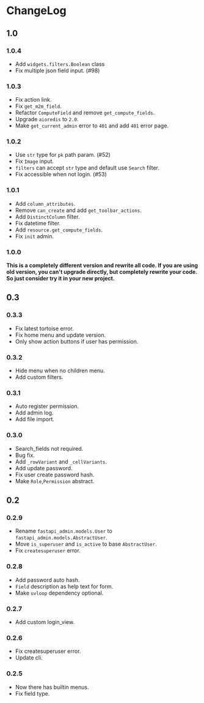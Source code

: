 # ChangeLog

## 1.0

### 1.0.4

- Add `widgets.filters.Boolean` class
- Fix multiple json field input. (#98)

### 1.0.3

- Fix action link.
- Fix `get_m2m_field`.
- Refactor `ComputeField` and remove `get_compute_fields`.
- Upgrade `aioredis` to `2.0`.
- Make `get_current_admin` error to `401` and add `401` error page.

### 1.0.2

- Use `str` type for `pk` path param. (#52)
- Fix `Image` input.
- `filters` can accept `str` type and default use `Search` filter.
- Fix accessible when not login. (#53)

### 1.0.1

- Add `column_attributes`.
- Remove `can_create` and add `get_toolbar_actions`.
- Add `DistinctColumn` filter.
- Fix datetime filter.
- Add `resource.get_compute_fields`.
- Fix `init` admin.

### 1.0.0

**This is a completely different version and rewrite all code. If you are using old version, you can't upgrade directly,
but completely rewrite your code. So just consider try it in your new project.**

## 0.3

### 0.3.3

- Fix latest tortoise error.
- Fix home menu and update version.
- Only show action buttons if user has permission.

### 0.3.2

- Hide menu when no children menu.
- Add custom filters.

### 0.3.1

- Auto register permission.
- Add admin log.
- Add file import.

### 0.3.0

- Search_fields not required.
- Bug fix.
- Add `_rowVariant` and `_cellVariants`.
- Add update password.
- Fix user create password hash.
- Make `Role`,`Permission` abstract.

## 0.2

### 0.2.9

- Rename `fastapi_admin.models.User` to `fastapi_admin.models.AbstractUser`.
- Move `is_superuser` and `is_active` to base `AbstractUser`.
- Fix `createsuperuser` error.

### 0.2.8

- Add password auto hash.
- `Field` description as help text for form.
- Make `uvloop` dependency optional.

### 0.2.7

- Add custom login_view.

### 0.2.6

- Fix createsuperuser error.
- Update cli.

### 0.2.5

- Now there has builtin menus.
- Fix field type.
